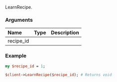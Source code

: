 LearnRecipe.
### Arguments
**Name**|**Type**|**Description**
:---|:---|:---
recipe_id||

### Example

```perl
my $recipe_id = 1;

$client->LearnRecipe($recipe_id); # Returns void
```